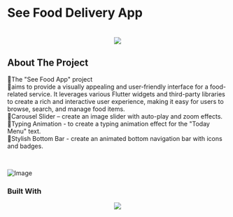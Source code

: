# See Food Delivery App

<h1 align="center">
    <img src="https://readme-typing-svg.herokuapp.com/?font=Righteous&size=35&center=true&vCenter=true&width=500&height=70&duration=4000&lines=Hi+There!+👋;+Scroll+To+Bottom!;" />
</h1>

## About The Project
<p> 
🚀The "See Food App" project <br>
🎯aims to provide a visually appealing and user-friendly interface for a food-related service. It leverages various Flutter widgets and third-party libraries to create a rich and interactive user experience, making it easy for users to browse, search, and manage food items.<br>
📌Carousel Slider – create an image slider with auto-play and zoom effects.<br>
📌Typing Animation - to create a typing animation effect for the "Today Menu" text.<br>
📌Stylish Bottom Bar - create an animated bottom navigation bar with icons and badges.</p><br>


![Image](https://github.com/user-attachments/assets/b748a265-6810-42a7-b989-80609d2cc693)


### Built With

<div align="center">
    <img src="https://skillicons.dev/icons?i=flutter,dart" /><br>
   
</div>






